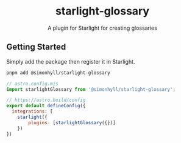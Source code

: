 <div align="center">

# starlight-glossary

A plugin for Starlight for creating glossaries

</div>

## Getting Started

Simply add the package then register it in Starlight.

```sh frame=none
pnpm add @simonhyll/starlight-glossary
```

```js
// astro.config.mjs
import starlightGlossary from '@simonhyll/starlight-glossary';

// https://astro.build/config
export default defineConfig({
  integrations: [
    starlight({
        plugins: [starlightGlossary({})]
    })
})
```
